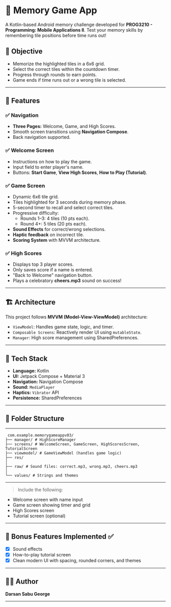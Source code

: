 # 🧠 Memory Game App

A Kotlin-based Android memory challenge developed for **PROG3210 - Programming: Mobile Applications II**. Test your memory skills by remembering tile positions before time runs out!

## 🎯 Objective
- Memorize the highlighted tiles in a 6x6 grid.
- Select the correct tiles within the countdown timer.
- Progress through rounds to earn points.
- Game ends if time runs out or a wrong tile is selected.

---

## 📱 Features

### ✅ Navigation
- **Three Pages:** Welcome, Game, and High Scores.
- Smooth screen transitions using **Navigation Compose**.
- Back navigation supported.

### ✅ Welcome Screen
- Instructions on how to play the game.
- Input field to enter player's name.
- Buttons: **Start Game**, **View High Scores**, **How to Play (Tutorial)**.

### ✅ Game Screen
- Dynamic 6x6 tile grid.
- Tiles highlighted for 3 seconds during memory phase.
- 5-second timer to recall and select correct tiles.
- Progressive difficulty:
  - Rounds 1–3: 4 tiles (10 pts each).
  - Round 4+: 5 tiles (20 pts each).
- **Sound Effects** for correct/wrong selections.
- **Haptic feedback** on incorrect tile.
- **Scoring System** with MVVM architecture.

### ✅ High Scores
- Displays top 3 player scores.
- Only saves score if a name is entered.
- "Back to Welcome" navigation button.
- Plays a celebratory **cheers.mp3** sound on success!

---

## 🏗️ Architecture

This project follows **MVVM (Model-View-ViewModel)** architecture:
- `ViewModel`: Handles game state, logic, and timer.
- `Composable Screens`: Reactively render UI using `mutableState`.
- `Manager`: High score management using SharedPreferences.

---

## 🧪 Tech Stack

- **Language:** Kotlin
- **UI:** Jetpack Compose + Material 3
- **Navigation:** Navigation Compose
- **Sound:** `MediaPlayer`
- **Haptics:** `Vibrator` API
- **Persistence:** SharedPreferences

---

## 📂 Folder Structure
---
```
 com.example.memorygameappv03/ 
├── manager/ # HighScoreManager 
├── screens/ # WelcomeScreen, GameScreen, HighScoresScreen, TutorialScreen 
├── viewmodel/ # GameViewModel (handles game logic) 
├── res/ 
│
├── raw/ # Sound files: correct.mp3, wrong.mp3, cheers.mp3 
│ 
└── values/ # Strings and themes
```
---


> Include the following:
- Welcome screen with name input
- Game screen showing timer and grid
- High Scores screen
- Tutorial screen (optional)

---

## 🎁 Bonus Features Implemented ✅

- [x] Sound effects
- [x] How-to-play tutorial screen
- [x] Clean modern UI with spacing, rounded corners, and themes

---

## 👨‍💻 Author

**Darsan Sabu George**  

---

